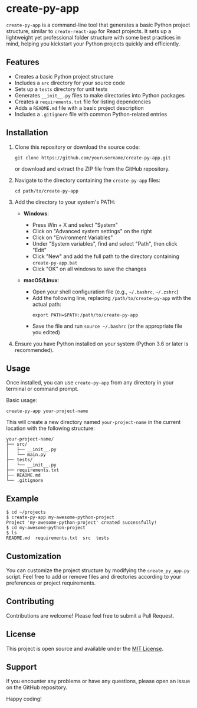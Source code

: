 # create-py-app

`create-py-app` is a command-line tool that generates a basic Python project structure, similar to `create-react-app` for React projects. It sets up a lightweight yet professional folder structure with some best practices in mind, helping you kickstart your Python projects quickly and efficiently.

## Features

- Creates a basic Python project structure
- Includes a `src` directory for your source code
- Sets up a `tests` directory for unit tests
- Generates `__init__.py` files to make directories into Python packages
- Creates a `requirements.txt` file for listing dependencies
- Adds a `README.md` file with a basic project description
- Includes a `.gitignore` file with common Python-related entries

## Installation

1. Clone this repository or download the source code:
   ```
   git clone https://github.com/yourusername/create-py-app.git
   ```
   or download and extract the ZIP file from the GitHub repository.

2. Navigate to the directory containing the `create-py-app` files:
   ```
   cd path/to/create-py-app
   ```

3. Add the directory to your system's PATH:
   - **Windows**:
     - Press Win + X and select "System"
     - Click on "Advanced system settings" on the right
     - Click on "Environment Variables"
     - Under "System variables", find and select "Path", then click "Edit"
     - Click "New" and add the full path to the directory containing `create-py-app.bat`
     - Click "OK" on all windows to save the changes
   
   - **macOS/Linux**:
     - Open your shell configuration file (e.g., `~/.bashrc`, `~/.zshrc`)
     - Add the following line, replacing `/path/to/create-py-app` with the actual path:
       ```
       export PATH=$PATH:/path/to/create-py-app
       ```
     - Save the file and run `source ~/.bashrc` (or the appropriate file you edited)

4. Ensure you have Python installed on your system (Python 3.6 or later is recommended).

## Usage

Once installed, you can use `create-py-app` from any directory in your terminal or command prompt.

Basic usage:
```
create-py-app your-project-name
```

This will create a new directory named `your-project-name` in the current location with the following structure:

```
your-project-name/
├── src/
│   ├── __init__.py
│   └── main.py
├── tests/
│   └── __init__.py
├── requirements.txt
├── README.md
└── .gitignore
```

## Example

```
$ cd ~/projects
$ create-py-app my-awesome-python-project
Project 'my-awesome-python-project' created successfully!
$ cd my-awesome-python-project
$ ls
README.md  requirements.txt  src  tests
```

## Customization

You can customize the project structure by modifying the `create_py_app.py` script. Feel free to add or remove files and directories according to your preferences or project requirements.

## Contributing

Contributions are welcome! Please feel free to submit a Pull Request.

## License

This project is open source and available under the [MIT License](LICENSE).

## Support

If you encounter any problems or have any questions, please open an issue on the GitHub repository.

Happy coding!
